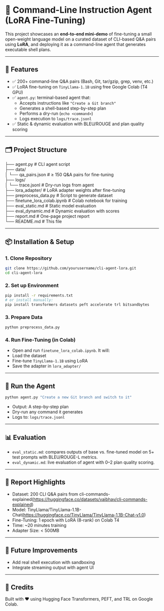# 🧠 Command-Line Instruction Agent (LoRA Fine-Tuning)

This project showcases an **end-to-end mini-demo** of fine-tuning a small open-weight language model on a curated dataset of CLI-based Q&A pairs using **LoRA**, and deploying it as a command-line agent that generates executable shell plans.

---

## 🚀 Features

- ✅ 200+ command-line Q&A pairs (Bash, Git, tar/gzip, grep, venv, etc.)
- ✅ LoRA fine-tuning on `TinyLlama-1.1B` using free Google Colab (T4 GPU)
- ✅ `agent.py`: terminal-based agent that:
  - Accepts instructions like `"Create a Git branch"`
  - Generates a shell-based step-by-step plan
  - Performs a dry-run (`echo <command>`)
  - Logs execution to `logs/trace.jsonl`
- ✅ Static & dynamic evaluation with BLEU/ROUGE and plan quality scoring

---

## 🗂️ Project Structure

├── agent.py # CLI agent script<br>
├── data/<br>
│ └── qa_pairs.json # ≥ 150 Q&A pairs for fine-tuning<br>
├── logs/<br>
│ └── trace.jsonl # Dry-run logs from agent<br>
├── lora_adapter/ # LoRA adapter weights after fine-tuning<br>
├── preprocess_data.py # Script to generate dataset<br>
├── finetune_lora_colab.ipynb # Colab notebook for training<br>
├── eval_static.md # Static model evaluation<br>
├── eval_dynamic.md # Dynamic evaluation with scores<br>
├── report.md # One-page project report<br>
└── README.md # This file<br>

---

## 📦 Installation & Setup

### 1. Clone Repository

```bash
git clone https://github.com/yourusername/cli-agent-lora.git
cd cli-agent-lora
```

### 2. Set up Environment

```bash
pip install -r requirements.txt
# or install manually:
pip install transformers datasets peft accelerate trl bitsandbytes
```

### 3. Prepare Data

```bash
python preprocess_data.py
```

### 4. Run Fine-Tuning (in Colab)
 - Open and run `finetune_lora_colab.ipynb`. It will:
 - Load the dataset
 - Fine-tune `TinyLlama-1.1B` using LoRA
 - Save the adapter in `lora_adapter/`

---

## 🧪 Run the Agent

```bash
python agent.py "Create a new Git branch and switch to it"
```
 - Output: A step-by-step plan
 - Dry-run any command it generates
 - Logs to: `logs/trace.jsonl`

---

## 📊 Evaluation
 - `eval_static.md`: compares outputs of base vs. fine-tuned model on 5+ test prompts with BLEU/ROUGE-L metrics.
 - `eval_dynamic.md`: live evaluation of agent with 0–2 plan quality scoring.

---

## 📄 Report Highlights
 - Dataset: 200 CLI Q&A pairs from cli-commands-explained(https://huggingface.co/datasets/vaibhav/cli-commands-explained)
 - Model: TinyLlama/TinyLlama-1.1B-Chat(https://huggingface.co/TinyLlama/TinyLlama-1.1B-Chat-v1.0)
 - Fine-Tuning: 1 epoch with LoRA (8-rank) on Colab T4
 - Time: ~20 minutes training
 - Adapter Size: < 500MB

---

## 📌 Future Improvements
 - Add real shell execution with sandboxing
 - Integrate streaming output with agent UI

---

## 🙌 Credits
Built with ❤️ using Hugging Face Transformers, PEFT, and TRL on Google Colab.

